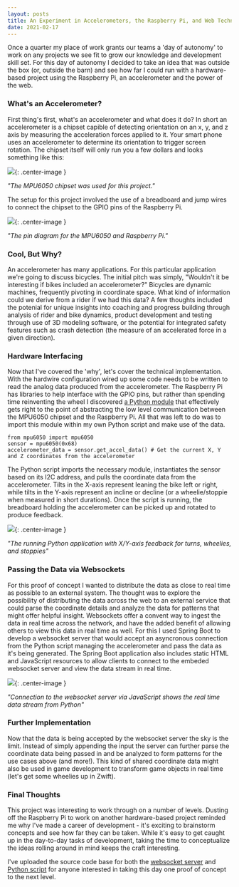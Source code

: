 ```yaml
---
layout: posts
title: An Experiment in Accelerometers, the Raspberry Pi, and Web Technology
date: 2021-02-17
---
```


Once a quarter my place of work grants our teams a 'day of autonomy' to work on any projects we see fit to grow our knowledge and development skill set. For this day of autonomy I decided to take an idea that was outside the box (or, outside the barn) and see how far I could run with a hardware-based project using the Raspberry Pi, an accelerometer and the power of the web.

### What's an Accelerometer?
First thing's first, what's an accelerometer and what does it do? In short an accelerometer is a chipset capible of detecting orientation on an x, y, and z axis by measuring the acceleration forces applied to it. Your smart phone uses an accelerometer to determine its orientation to trigger screen rotation. The chipset itself will only run you a few dollars and looks something like this:

![](https://chadramsey.github.io/assets/images/2021/mpu6050.jpg){: .center-image }

*"The MPU6050 chipset was used for this project."*

The setup for this project involved the use of a breadboard and jump wires to connect the chipset to the GPIO pins of the Raspberry Pi.

![](https://chadramsey.github.io/assets/images/2021/mpu6050-interface.png){: .center-image }

*"The pin diagram for the MPU6050 and Raspberry Pi."*

### Cool, But Why?
An accelerometer has many applications. For this particular application we're going to discuss bicycles. The initial pitch was simply, "Wouldn't it be interesting if bikes included an accelerometer?" Bicycles are dynamic machines, frequently pivoting in coordinate space. What kind of information could we derive from a rider if we had this data? A few thoughts included the potenial for unique insights into coaching and progress building through analysis of rider and bike dynamics, product development and testing through use of 3D modeling software, or the potential for integrated safety features such as crash detection (the measure of an accelerated force in a given direction).

### Hardware Interfacing
Now that I've covered the 'why', let's cover the technical implementation. With the hardwire configuration wired up some code needs to be written to read the analog data produced from the accelerometer. The Raspberry Pi has libraries to help interface with the GPIO pins, but rather than spending time reinventing the wheel I discovered [a Python module](https://github.com/m-rtijn/mpu6050) that effectively gets right to the point of abstracting the low level communication between the MPU6050 chipset and the Raspberry Pi. All that was left to do was to import this module within my own Python script and make use of the data.

```
from mpu6050 import mpu6050
sensor = mpu6050(0x68)
accelerometer_data = sensor.get_accel_data() # Get the current X, Y and Z coordinates from the accelerometer
```

The Python script imports the necessary module, instantiates the sensor based on its I2C address, and pulls the coordinate data from the accelerometer. Tilts in the X-axis represent leaning the bike left or right, while tilts in the Y-axis represent an incline or decline (or a wheelie/stoppie when measured in short durations). Once the script is running, the breadboard holding the accelerometer can be picked up and rotated to produce feedback.

![](https://chadramsey.github.io/assets/images/2021/python-accel.gif){: .center-image }

*"The running Python application with X/Y-axis feedback for turns, wheelies, and stoppies"*

### Passing the Data via Websockets
For this proof of concept I wanted to distribute the data as close to real time as possible to an external system. The thought was to explore the possibility of distributing the data across the web to an external service that could parse the coordinate details and analyze the data for patterns that might offer helpful insight. Websockets offer a convent way to ingest the data in real time across the network, and have the added benefit of allowing others to view this data in real time as well. For this I used Spring Boot to develop a websocket server that would accept an asyncronous connection from the Python script managing the accelerometer and pass the data as it's being generated. The Spring Boot application also includes static HTML and JavaScript resources to allow clients to connect to the embeded websocket server and view the data stream in real time.

![](https://chadramsey.github.io/assets/images/2021/demo.gif){: .center-image }

*"Connection to the websocket server via JavaScript shows the real time data stream from Python"*

### Further Implementation
Now that the data is being accepted by the websocket server the sky is the limit. Instead of simply appending the input the server can further parse the coordinate data being passed in and be analyzed to form patterns for the use cases above (and more!). This kind of shared coordinate data might also be used in game development to transform game objects in real time (let's get some wheelies up in Zwift).

### Final Thoughts
This project was interesting to work through on a number of levels. Dusting off the Raspberry Pi to work on another hardware-based project reminded me why I've made a career of development - it's exciting to brainstorm concepts and see how far they can be taken. While it's easy to get caught up in the day-to-day tasks of development, taking the time to conceptualize the ideas rolling around in mind keeps the craft interesting.

I've uploaded the source code base for both the [websocket server](https://github.com/chadramsey/websocket-server) and [Python script](https://gist.github.com/chadramsey/e58f14c6e07cc41660b39de30af2f8a0) for anyone interested in taking this day one proof of concept to the next level.